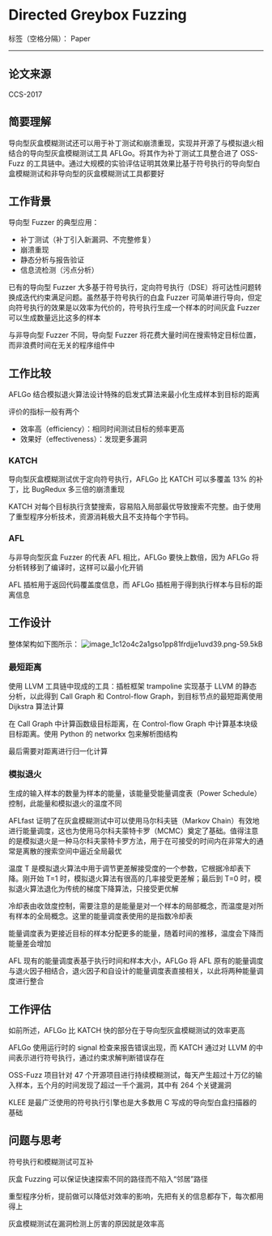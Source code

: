 # Directed Greybox Fuzzing

标签（空格分隔）： Paper

---

## 论文来源
CCS-2017

## 简要理解
导向型灰盒模糊测试还可以用于补丁测试和崩溃重现，实现并开源了与模拟退火相结合的导向型灰盒模糊测试工具 AFLGo。将其作为补丁测试工具整合进了 OSS-Fuzz 的工具链中。通过大规模的实验评估证明其效果比基于符号执行的导向型白盒模糊测试和非导向型的灰盒模糊测试工具都要好

## 工作背景

导向型 Fuzzer 的典型应用：

 - 补丁测试（补丁引入新漏洞、不完整修复）
 - 崩溃重现
 - 静态分析与报告验证
 - 信息流检测（污点分析）

已有的导向型 Fuzzer 大多基于符号执行，定向符号执行（DSE）将可达性问题转换成迭代约束满足问题。虽然基于符号执行的白盒 Fuzzer 可简单进行导向，但定向符号执行的效果是以效率为代价的，符号执行生成一个样本的时间灰盒 Fuzzer 可以生成数量远比这多的样本

与非导向型 Fuzzer 不同，导向型 Fuzzer 将花费大量时间在搜索特定目标位置，而非浪费时间在无关的程序组件中

## 工作比较

AFLGo 结合模拟退火算法设计特殊的启发式算法来最小化生成样本到目标的距离

评价的指标一般有两个

 - 效率高（efficiency）：相同时间测试目标的频率更高
 - 效果好（effectiveness）：发现更多漏洞

### KATCH

导向型灰盒模糊测试优于定向符号执行，AFLGo 比 KATCH 可以多覆盖 13% 的补丁，比 BugRedux 多三倍的崩溃重现

KATCH 对每个目标执行贪婪搜索，容易陷入局部最优导致搜索不完整。由于使用了重型程序分析技术，资源消耗极大且不支持每个字节码。

### AFL

与非导向型灰盒 Fuzzer 的代表 AFL 相比，AFLGo 要快上数倍，因为 AFLGo 将分析转移到了编译时，这样可以最小化开销

AFL 插桩用于返回代码覆盖度信息，而 AFLGo 插桩用于得到执行样本与目标的距离信息

## 工作设计

整体架构如下图所示：
![image_1c12o4c2a1gso1pp81frdjje1uvd39.png-59.5kB][1]

### 最短距离
使用 LLVM 工具链中现成的工具：插桩框架 trampoline 实现基于 LLVM 的静态分析，以此得到 Call Graph 和 Control-flow Graph，到目标节点的最短距离使用 Dijkstra 算法计算

在 Call Graph 中计算函数级目标距离，在 Control-flow Graph 中计算基本块级目标距离。使用 Python 的 networkx 包来解析图结构

最后需要对距离进行归一化计算

### 模拟退火
生成的输入样本的数量为样本的能量，该能量受能量调度表（Power Schedule）控制，此能量和模拟退火的温度不同

AFLfast 证明了在灰盒模糊测试中可以使用马尔科夫链（Markov Chain）有效地进行能量调度，这也为使用马尔科夫蒙特卡罗（MCMC）奠定了基础。值得注意的是模拟退火是一种马尔科夫蒙特卡罗方法，用于在可接受的时间内在非常大的通常是离散的搜索空间中逼近全局最优

温度 T 是模拟退火算法中用于调节更差解接受度的一个参数，它根据冷却表下降。刚开始 T=1 时，模拟退火算法有很高的几率接受更差解；最后到 T=0 时，模拟退火算法退化为传统的梯度下降算法，只接受更优解

冷却表由收敛度控制，需要注意的是能量是对一个样本的局部概念，而温度是对所有样本的全局概念。这里的能量调度表使用的是指数冷却表

能量调度表为更接近目标的样本分配更多的能量，随着时间的推移，温度会下降而能量差会增加

AFL 现有的能量调度表基于执行时间和样本大小，AFLGo 将 AFL 原有的能量调度与退火因子相结合，退火因子和自设计的能量调度表直接相关，以此将两种能量调度进行整合

## 工作评估

如前所述，AFLGo 比 KATCH 快的部分在于导向型灰盒模糊测试的效率更高

AFLGo 使用运行时的 signal 检查来报告错误出现，而 KATCH 通过对 LLVM 的中间表示进行符号执行，通过约束求解判断错误存在

OSS-Fuzz 项目针对 47 个开源项目进行持续模糊测试，每天产生超过十万亿的输入样本，五个月的时间发现了超过一千个漏洞，其中有 264 个关键漏洞

KLEE 是最广泛使用的符号执行引擎也是大多数用 C 写成的导向型白盒扫描器的基础

## 问题与思考

符号执行和模糊测试可互补

灰盒 Fuzzing 可以保证快速探索不同的路径而不陷入“邻居”路径

重型程序分析，提前做可以降低对效率的影响，先把有关的信息都存下，每次都用得上

灰盒模糊测试在漏洞检测上厉害的原因就是效率高


  [1]: http://static.zybuluo.com/Titan/u50th9s84rlf625u9gr9s3rp/image_1c12o4c2a1gso1pp81frdjje1uvd39.png